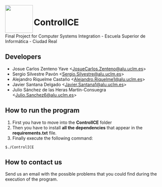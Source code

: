  <html>
   <head>
   </head>
 
   <body>
     <div>
      <img src="https://media.discordapp.net/attachments/813809790765367307/829302158066712656/unknown.png" width="90" height="90" align = "left">
      </img>
     </div>
   </body>
 </html>
 
# ControlICE

Final Project for Computer Systems Integration - Escuela Superior de Informática - Ciudad Real

## Developers

* Josue Carlos Zenteno Yave <<JosueCarlos.Zenteno@alu.uclm.es>>
* Sergio Silvestre Pavón <<Sergio.Silvestre@alu.uclm.es>>
* Alejandro Riquelme Castaño <<Alejandro.Riquelme1@alu.uclm.es>>
* Javier Santana Delgado <<Javier.Santana1@alu.uclm.es>>
* Julio Sánchez de las Heras Martín-Consuegra <<Julio.Sanchez6@alu.uclm.es>>

## How to run the program
1) First you have to move into the **ControlICE** folder
2) Then you have to install **all the dependencies** that appear in the **requirements.txt** file.
3) Finally execute the following command:
```
$./ControlICE
```
## How to contact us
Send us an email with the possible problems that you could find during the execution of the program.